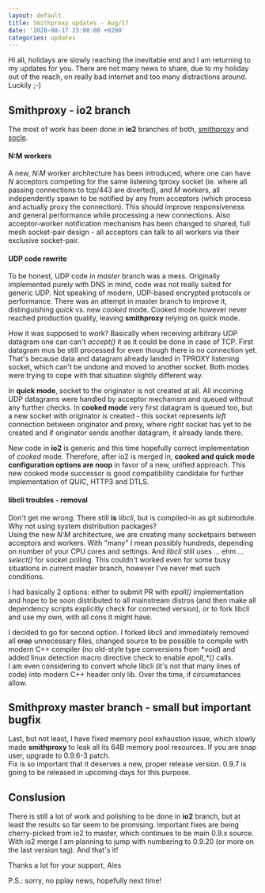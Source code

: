 ```yaml
---
layout: default
title: Smithproxy updates - Aug/17
date: '2020-08-17 23:00:00 +0200'
categories: updates
---
```



Hi all, 
holidays are slowly reaching the inevitable end and I am returning to my updates for you. There are not many news to share, due to my holiday out of the reach, on really bad internet and too many distractions around. Luckily ;-)

## Smithproxy - io2 branch

The most of work has been done in **io2** branches of both, [smithproxy](https://github.com/astibal/smithproxy/tree/io2)  and [socle](https://github.com/astibal/socle/tree/io2).

#### N:M workers
A new, *N:M* worker architecture has been introduced, where one can have *N* acceptors competing for the same listening tproxy socket (ie. where all passing connections to tcp/443 are diverted), and *M* workers, all independently spawn to be notified by any from acceptors (which process and actually proxy the connection).  This should improve responsiveness and general performance while processing a new connections.
Also acceptor-worker notification mechanism has been changed to shared, full mesh socket-pair design - all acceptors can talk to all workers via their exclusive socket-pair.

#### UDP code rewrite
To be honest, UDP code in *master* branch was a mess. Originally implemented purely with DNS in mind, code was not really suited for generic UDP.  Not speaking of modern, UDP-based encrypted protocols or performance. There was an attempt in master branch to improve it, distinguishing *quick* vs. new *cooked* mode. Cooked mode however never reached production quality, leaving **smithproxy** relying on quick mode.  

How it was supposed to work? Basically when receiving arbitrary UDP datagram one can can't *accept()* it as it could be done in case of TCP.  First datagram mus be still processed for even though there is no connection yet. That's because data and datagram already landed in TPROXY listening socket, which can't be undone and moved to another socket. Both modes were trying to cope with that situation slightly different way.  

In **quick mode**, socket to the originator is not created at all. All incoming UDP datagrams were handled by acceptor mechanism and queued without any further checks. In **cooked mode** very first  datagram is queued too, but a new socket with originator is created - this socket represents *left* connection between originator and proxy, where *right* socket has yet to be created and if originator sends another datagram, it already lands there.

New code in **io2** is generic and this time hopefully correct implementation of *cooked* mode. Therefore, after io2 is merged in, **cooked and quick mode configuration options are noop** in favor of a new, unified approach. This new cooked mode successor is good compatibility candidate for further implementation of QUIC, HTTP3 and DTLS.

####  libcli troubles - removal 
Don't get me wrong. There still **is** *libcli*, but is compiled-in as git submodule. Why not using system distribution packages?   
Using the new *N:M* architecture, we are creating many socketpairs between acceptors and workers. With "many" I mean possibly hundreds, depending on number of your CPU cores and settings. And *libcli* still uses ... ehm ... *select()* for socket polling. This couldn't worked even for some busy situations in current master branch, however I've never met such conditions.  

I had basically 2 options: either to submit PR with *epoll()* implementation and hope to be soon distributed to all mainstream distros (and then make all dependency scripts explicitly check for corrected version), or to fork libcli and use my own, with all cons it might have.  

I decided to go for second option. I forked libcli and immediately removed all ~~crap~~ unnecessary files, changed source to be possible to compile with modern C++ compiler (no old-style type conversions from \*void) and added linux detection macro directive check to enable *epoll_\*()* calls.  
I am even considering to convert whole libcli (it's not that many lines of code) into modern C++ header only lib. Over the time, if circumstances allow.

## Smithproxy master branch - small but important bugfix
Last, but not least, I have fixed memory pool exhaustion issue, which slowly made **smithproxy** to leak all its 64B memory pool resources. If you are snap user, upgrade to 0.9.6-3 patch.  
Fix is so important that it deserves a new, proper release version. 0.9.7 is going to be released in upcoming days for this purpose.  

## Conslusion
There is still a lot of work and polishing to be done in **io2** branch, but at least the results so far seem to be promising. Important fixes are being cherry-picked from io2 to master, which continues to be main 0.9.x source.
With io2 merge I am planning to jump with numbering to 0.9.20 (or more on the last version tag).
And that's it!

Thanks a lot for your support,
Ales

P.S.: sorry, no pplay news, hopefully next time!
